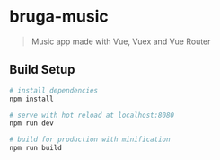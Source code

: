 # bruga-music

> Music app made with Vue, Vuex and Vue Router 

## Build Setup

``` bash
# install dependencies
npm install

# serve with hot reload at localhost:8080
npm run dev

# build for production with minification
npm run build
```
